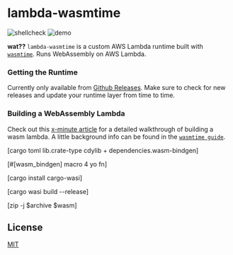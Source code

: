 # lambda-wasmtime

![shellcheck](https://github.com/chiefbiiko/lambda-wasmtime/workflows/shellcheck/badge.svg) ![demo](https://github.com/chiefbiiko/lambda-wasmtime/workflows/demo/badge.svg)

**wat??** `lambda-wasmtime` is a custom AWS Lambda runtime built with [`wasmtime`](https://wasmtime.dev/). Runs WebAssembly on AWS Lambda.

### Getting the Runtime

Currently only available from [Github Releases](https://github.com/chiefbiiko/lambda-wasmtime/releases/latest). Make sure to check for new releases and update your runtime layer from time to time.

### Building a WebAssembly Lambda

Check out this [x-minute article](...) for a detailed walkthrough of building a wasm lambda. A little background info can be found in the [`wasmtime guide`](https://bytecodealliance.github.io/wasmtime/wasm-rust.html#webassembly-interface-types).

[cargo toml lib.crate-type cdylib + dependencies.wasm-bindgen]

[#[wasm_bindgen] macro 4 yo fn]

[cargo install cargo-wasi]

[cargo wasi build --release]

[zip -j $archive $wasm]

## License

[MIT](./LICENSE)
